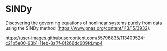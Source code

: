 # SINDy
Discovering the governing equations of nonlinear systems purely from data using the SINDy method (https://www.pnas.org/content/113/15/3932).

https://user-images.githubusercontent.com/55796835/113409524-c21b5e00-93b1-11eb-8a7f-8f266dc609fd.mp4
